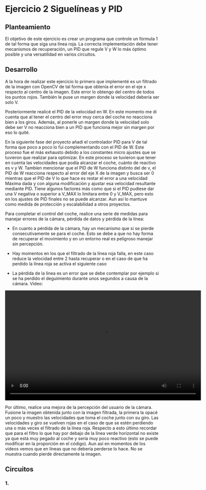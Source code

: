 # Ejercicio 2 Siguelíneas y PID

## Planteamiento
El objetivo de este ejercicio es crear un programa que controle un fórmula 1 de tal forma que siga una línea roja. La correcta implementación debe tener mecanismos de recuperación,
un PID que regule V y W lo más óptimo posible y una versatilidad en varios circuitos.

## Desarrollo
A la hora de realizar este ejercicio lo primero que implementé es un filtrado de la imagen con OpenCV de tal forma que obtenía el error en el eje x respecto al centro de la imagen.
Este error lo obtengo del centro de todos los puntos rojos. También le puse un margen donde la velocidad debería ser solo V.

Posteriormente realicé el PID de la velocidad en W. En este momento me di cuenta que al tener el centro del error muy cerca del coche no reacciona bien a los giros. Además, al ponerle un
margen donde la velocidad solo debe ser V no reacciona bien a un PID que funciona mejor sin margen por eso lo quité.

En la siguiente fase del proyecto añadí el controlador PID para V de tal forma que poco a poco lo fui complementando con el PID de W. Este proceso fue el más exhausto debido a los
constantes micro ajustes que se tuvieron que realizar para optimizar. En este proceso se tuvieron que tener en cuenta las velocidades que podía alcanzar el coche, cuánto de reactivo es v
y W. Tambien mencionar que el PID de W funciona distinto del de v, el PID de W reacciona respecto al error del eje X de la imagen y busca ser 0 mientras que el PID de V lo que hace es restar
el error a una velocidad Máxima dada y con alguna modificación y ajustar esa velocidad resultante mediante PID. Tiene algunos factores más como que si el PID pudiese dar una V negativa o superior
a V_MAX lo limitara entre 0 y V_MAX, pero esto en los ajustes de PID finales no se puede alcanzar. Aun así lo mantuve como medida de protección y escalabilidad a otros proyectos.

Para completar el control del coche, realice una serie de medidas para manejar errores de la cámara, pérdida de datos y pérdida de la línea:
- En cuanto a pérdida de la cámara, hay un mecanismo que si se pierde consecutivamente se para el coche. Esto se debe a que no hay forma de recuperar el movimiento y en un entorno real es peligroso manejar sin percepción.

- Hay momentos en los que el filtrado de la línea roja falla, en este caso reduce la velocidad entre 2 hasta recuperar o en el caso de que ha perdido la línea roja se activa el siguiente caso

- La pérdida de la línea es un error que se debe contemplar por ejemplo si se ha perdido el deguimiento durante unos segundos a causa de la cámara. Video:
<video width="640" height="360" controls>
  <source src="video/p2_buscar.mp4" type="video/mp4">
  Tu navegador no soporta el video.
</video>

Por último, realice una mejora de la percepción del usuario de la cámara. Fusione la imagen obtenida junto con la imagen filtrada, la primera la opacé un poco y muestro las velocidades que toma el coche junto con su giro.
Las velocidades y giro se vuelven rojas en el caso de que se estén perdiendo una o más veces el filtrado de la línea roja. Respecto a esto último recordar que para el filtro lo que hay por debajo de la línea verde horizontal
no existe ya que está muy pegado al coche y sería muy poco reactivo (esto se puede modificar en la proporción en el código). Aun así en momentos de los vídeos vemos que en líneas que no debería perderse lo hace.
No se muestra cuando pierde directamente la imagen.

## Circuitos

### 1. 

